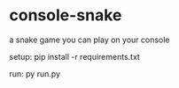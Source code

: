 # console-snake
a snake game you can play on your console

setup:
pip install -r requirements.txt

run:
py run.py